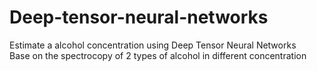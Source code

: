 # Deep-tensor-neural-networks
Estimate a alcohol concentration using Deep Tensor Neural Networks
<br>
Base on the spectrocopy of 2 types of alcohol in different concentration 
